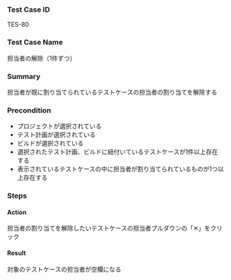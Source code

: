 ### Test Case ID
TES-80

### Test Case Name
担当者の解除（1件ずつ）

### Summary
 担当者が既に割り当てられているテストケースの担当者の割り当てを解除する

### Precondition
* プロジェクトが選択されている
* テスト計画が選択されている
* ビルドが選択されている
* 選択されたテスト計画、ビルドに紐付いているテストケースが1件以上存在する
* 表示されているテストケースの中に担当者が割り当てられているものが1つ以上存在する

### Steps

#### Action
担当者の割り当てを解除したいテストケースの担当者プルダウンの「✕」をクリック
#### Result
対象のテストケースの担当者が空欄になる
